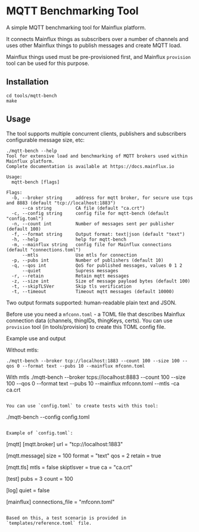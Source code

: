 ﻿# MQTT Benchmarking ToolA simple MQTT benchmarking tool for Mainflux platform.It connects Mainflux things as subscribers over a number of channels anduses other Mainflux things to publish messages and create MQTT load.Mainflux things used must be pre-provisioned first, and Mainflux `provision` tool can be used for this purpose.## Installation```cd tools/mqtt-benchmake```## UsageThe tool supports multiple concurrent clients, publishers and subscribers configurable message size, etc:```./mqtt-bench --helpTool for extensive load and benchmarking of MQTT brokers used within Mainflux platform.Complete documentation is available at https://docs.mainflux.ioUsage:  mqtt-bench [flags]Flags:  -b, --broker string     address for mqtt broker, for secure use tcps and 8883 (default "tcp://localhost:1883")      --ca string         CA file (default "ca.crt")  -c, --config string     config file for mqtt-bench (default "config.toml")  -n, --count int         Number of messages sent per publisher (default 100)  -f, --format string     Output format: text|json (default "text")  -h, --help              help for mqtt-bench  -m, --mainflux string   config file for Mainflux connections (default "connections.toml")      --mtls              Use mtls for connection  -p, --pubs int          Number of publishers (default 10)  -q, --qos int           QoS for published messages, values 0 1 2      --quiet             Supress messages  -r, --retain            Retain mqtt messages  -z, --size int          Size of message payload bytes (default 100)  -t, --skipTLSVer        Skip tls verification  -t, --timeout           Timeout mqtt messages (default 10000)```Two output formats supported: human-readable plain text and JSON.Before use you need a `mfconn.toml` - a TOML file that describes Mainflux connection data (channels, thingIDs, thingKeys, certs).You can use `provision` tool (in tools/provision) to create this TOML config file.Example use and outputWithout mtls:```./mqtt-bench --broker tcp://localhost:1883 --count 100 --size 100 --qos 0 --format text --pubs 10 --mainflux mfconn.toml```With mtls./mqtt-bench --broker tcps://localhost:8883 --count 100 --size 100 --qos 0 --format text --pubs 10 --mainflux mfconn.toml --mtls -ca ca.crt```You can use `config.toml` to create tests with this tool:```./mqtt-bench --config config.toml```Example of `config.toml`:```[mqtt]  [mqtt.broker]  url = "tcp://localhost:1883"  [mqtt.message]  size = 100  format = "text"  qos = 2  retain = true  [mqtt.tls]  mtls = false  skiptlsver = true  ca = "ca.crt"[test]pubs = 3count = 100[log]quiet = false[mainflux]connections_file = "mfconn.toml"```Based on this, a test scenario is provided in `templates/reference.toml` file.